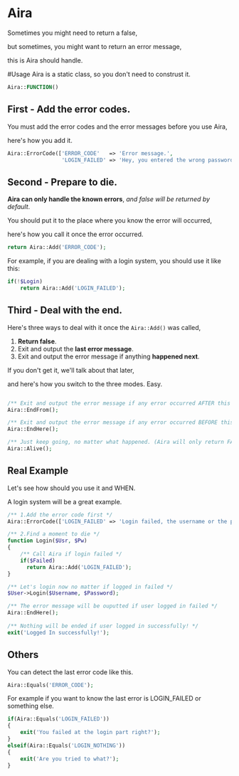# Aira
Sometimes you might need to return a false,

but sometimes, you might want to return an error message,

this is Aira should handle.

#Usage
Aira is a static class, so you don't need to construst it.

```php
Aira::FUNCTION()
```

## First - Add the error codes.

You must add the error codes and the error messages before you use Aira,

here's how you add it.

```php
Aira::ErrorCode(['ERROR_CODE'   => 'Error message.',
                 'LOGIN_FAILED' => 'Hey, you entered the wrong password.']);
```

## Second - Prepare to die.

**Aira can only handle the known errors**, *and false will be returned by default*.

You should put it to the place where you know the error will occurred,

here's how you call it once the error occurred.

```php
return Aira::Add('ERROR_CODE');
```

For example, if you are dealing with a login system, you should use it like this:

```php
if(!$Login)
    return Aira::Add('LOGIN_FAILED');
```

## Third - Deal with the end.

Here's three ways to deal with it once the `Aira::Add()` was called,

1. **Return false**.
2. Exit and output the **last error message**.
3. Exit and output the error message if anything **happened next**.

If you don't get it, we'll talk about that later, 

and here's how you switch to the three modes. Easy.

```php

/** Exit and output the error message if any error occurred AFTER this code. */
Aira::EndFrom();

/** Exit and output the error message if any error occurred BEFORE this code. */
Aira::EndHere();

/** Just keep going, no matter what happened. (Aira will only return FALSE.) */
Aira::Alive();
```

## Real Example

Let's see how should you use it and WHEN.

A login system will be a great example.

```php
/** 1.Add the error code first */
Aira::ErrorCode(['LOGIN_FAILED' => 'Login failed, the username or the password was incorrect.']);

/** 2.Find a moment to die */
function Login($Usr, $Pw)
{
    /** Call Aira if login failed */
    if($Failed)
      return Aira::Add('LOGIN_FAILED');
}

/** Let's login now no matter if logged in failed */
$User->Login($Username, $Password);

/** The error message will be ouputted if user logged in failed */
Aira::EndHere();
  
/** Nothing will be ended if user logged in successfully! */
exit('Logged In successfully!');
```

## Others

You can detect the last error code like this.

```php
Aira::Equals('ERROR_CODE');
```

For example if you want to know the last error is LOGIN_FAILED or something else.

```php
if(Aira::Equals('LOGIN_FAILED'))
{
    exit('You failed at the login part right?');
}
elseif(Aira::Equals('LOGIN_NOTHING'))
{
    exit('Are you tried to what?');
}
```
